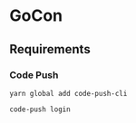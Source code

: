 # GoCon

## Requirements

### Code Push
```shell script
yarn global add code-push-cli

code-push login
```
